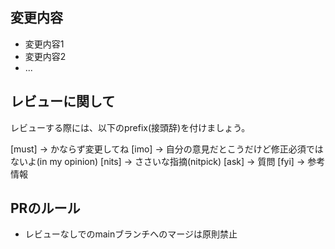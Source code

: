 <!-- I want to review in Japanese. -->
## 変更内容
- 変更内容1
- 変更内容2
- ...
## レビューに関して
レビューする際には、以下のprefix(接頭辞)を付けましょう。
<!-- for GitHub Copilot review rule -->
[must] → かならず変更してね
[imo] → 自分の意見だとこうだけど修正必須ではないよ(in my opinion) 
[nits] → ささいな指摘(nitpick)
[ask] → 質問
[fyi] → 参考情報
<!-- for GitHub Copilot review rule-->
## PRのルール
- レビューなしでのmainブランチへのマージは原則禁止
<!-- I want to review in Japanese. -->